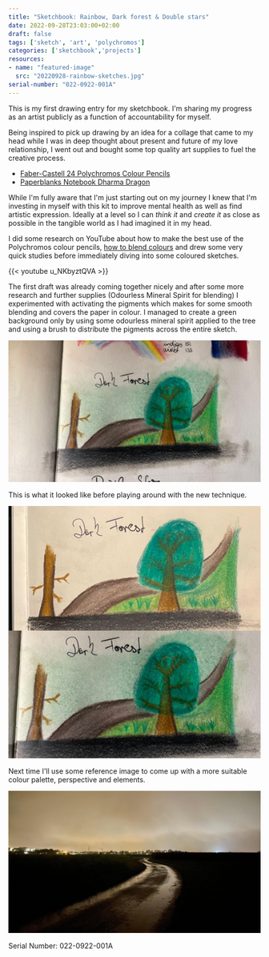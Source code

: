 ```yaml
---
title: "Sketchbook: Rainbow, Dark forest & Double stars"
date: 2022-09-28T23:03:00+02:00
draft: false
tags: ['sketch', 'art', 'polychromos']
categories: ['sketchbook','projects']
resources:
- name: "featured-image"
  src: "20220928-rainbow-sketches.jpg"
serial-number: "022-0922-001A"
---
```


This is my first drawing entry for my sketchbook. I'm sharing my progress as an artist publicly as a function of accountability for myself.

Being inspired to pick up drawing by an idea for a collage that came to my head while I was in deep thought about present and future of my love relationship, I went out and bought some top quality art supplies to fuel the creative process.

- [Faber-Castell 24 Polychromos Colour Pencils](https://www.faber-castell.de/produkte/PolychromosFarbstift24erMetalletui/110024)
- [Paperblanks Notebook Dharma Dragon](https://www.amazon.de/-/en/Paperblanks-Notebook-Softcover-Collection-Android/dp/1439753741/)

While I'm fully aware that I'm just starting out on my journey I knew that I'm investing in myself with this kit to improve mental health as well as find artistic expression. Ideally at a level so I can *think it* and *create it* as close as possible in the tangible world as I had imagined it in my head.

I did some research on YouTube about how to make the best use of the Polychromos colour pencils, [how to blend colours](https://www.youtube.com/watch?v=u_NKbyztQVA) and drew some very quick studies before immediately diving into some coloured sketches.

{{< youtube u_NKbyztQVA >}}

The first draft was already coming together nicely and after some more research and further supplies (Odourless Mineral Spirit for blending) I experimented with activating the pigments which makes for some smooth blending and covers the paper in colour. I managed to create a green background only by using some odourless mineral spirit applied to the tree and using a brush to distribute the pigments across the entire sketch.

![alt text](20220928-dark-forest.jpg "The dark forest.")

This is what it looked like before playing around with the new technique.

![alt text](20220928-dark-forest-before-after.jpg "The dark forest. Before and after comparison")

Next time I'll use some reference image to come up with a more suitable colour palette, perspective and elements.

![alt text](20220928-dark-road-inspiration.jpg "potential inspiration for the next iteration")

Serial Number: 022-0922-001A

